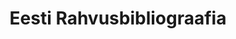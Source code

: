 ---
schema: default
title: Eesti Rahvusbibliograafia
notes: >-
  Eesti rahvusbibliograafia andmebaas ERB (http://erb.nlib.ee) registreerib andmed rahvusteavikute kohta. Rahvusteavikutena käsitletakse Eestis kõigis keeltes ning välismaal eesti keeles avaldatud väljaandeid, Eesti autorite teoseid ja nende tõlkeid sõltumata nende füüsilisest kandjast (paber, elektrooniline kandja). ERB koostamise põhimõtted on fikseeritud dokumendis Rahvusbibliograafia koostamise alused. Andmebaasi täiendatakse uute andmetega pidevalt, kuid mitte harvemini kui üks kord
  nädalas.
department: ''
category:
  - Culture
resources:
  - name: 15.03.2017 Perioodika (marc21xml)
    url: 'http://data.digar.ee/erb/ERB_perioodika.zip'
    format: xml / zip
  - name: 15.03.2017 Muukeelne raamat (marc21xml)
    url: 'http://data.digar.ee/erb/ERB_muukeelne_raamat.zip'
    format: xml / zip
  - name: 15.03.2017 Eestikeelne raamat (marc21xml)
    url: 'http://data.digar.ee/erb/ERB_eestikeelne_rmt.zip'
    format: xml / zip
  - name: 15.03.2017 Helisalvestised (marc21xml)
    url: 'http://data.digar.ee/erb/ERB_helisalvestised.zip'
    format: xml / zip
  - name: 15.03.2017 Noodid (marc21xml)
    url: 'http://data.digar.ee/erb/ERB_noodid.zip'
    format: xml / zip
  - name: 15.03.2017 Kaardid (marc21xml)
    url: 'http://data.digar.ee/erb/ERB_kaardid.zip'
    format: xml / zip
  - name: 15.03.2017 Piltteavikud (marc21xml)
    url: 'http://data.digar.ee/erb/ERB_piltteavikud.zip'
    format: xml / zip
  - name: 15.03.2017 Video (marc21xml)
    url: 'http://data.digar.ee/erb/ERB_video.xml'
    format: XML
  - name: 15.03.2017 Multimeedia (marc21xml)
    url: 'http://data.digar.ee/erb/ERB_multimeedia.xml'
    format: XML
  - name: Eesti rahvusbibliograafia andmebaasi kodulehekülg
    url: 'http://erb.nlib.ee/'
    format: HTML
  - name: Rahvusbibliograafia koostamise alused
    url: 'http://www.nlib.ee/rahvusbibliograafia/index.php?id=12233'
    format: HTML
  - name: Eesti Rahvusraamatukogu avaandmete portaal
    url: 'http://data.digar.ee/'
    format: HTML
license: 'http://creativecommons.org/about/cc0'
date_issued: 13/03/2017
date_modified: 13/03/2017
organization: Eesti Rahvusraamatukogu
maintainer_name: Urmas Sinisalu
maintainer_email: urmas@nlib.ee
maintainer_phone: ''
legacy_url: 'https://opendata.riik.ee/en/dataset/erb'
---